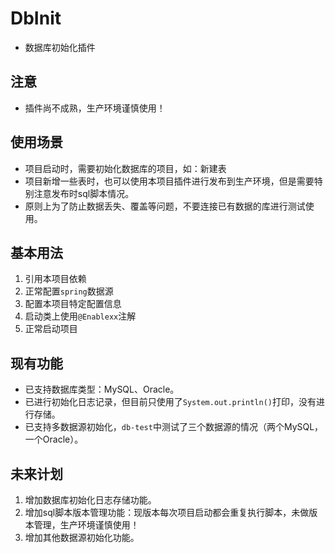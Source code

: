 # DbInit
- 数据库初始化插件

## 注意
- 插件尚不成熟，生产环境谨慎使用！

## 使用场景
- 项目启动时，需要初始化数据库的项目，如：新建表
- 项目新增一些表时，也可以使用本项目插件进行发布到生产环境，但是需要特别注意发布时sql脚本情况。
- 原则上为了防止数据丢失、覆盖等问题，不要连接已有数据的库进行测试使用。

## 基本用法
1. 引用本项目依赖
2. 正常配置``spring``数据源
3. 配置本项目特定配置信息
4. 启动类上使用``@Enablexx``注解
5. 正常启动项目

## 现有功能
- 已支持数据库类型：MySQL、Oracle。
- 已进行初始化日志记录，但目前只使用了``System.out.println()``打印，没有进行存储。
- 已支持多数据源初始化，``db-test``中测试了三个数据源的情况（两个MySQL，一个Oracle）。

## 未来计划
1. 增加数据库初始化日志存储功能。
2. 增加sql脚本版本管理功能：现版本每次项目启动都会重复执行脚本，未做版本管理，生产环境谨慎使用！
3. 增加其他数据源初始化功能。
